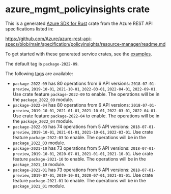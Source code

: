 # azure_mgmt_policyinsights crate

This is a generated [Azure SDK for Rust](https://github.com/Azure/azure-sdk-for-rust) crate from the Azure REST API specifications listed in:

https://github.com/Azure/azure-rest-api-specs/blob/main/specification/policyinsights/resource-manager/readme.md

To get started with these generated service crates, see the [examples](https://github.com/Azure/azure-sdk-for-rust/blob/main/services/README.md#examples).

The default tag is `package-2022-09`.

The following [tags](https://github.com/Azure/azure-sdk-for-rust/blob/main/services/tags.md) are available:

- `package-2022-09` has 80 operations from 6 API versions: `2018-07-01-preview`, `2019-10-01`, `2021-10-01`, `2022-03-01`, `2022-04-01`, `2022-09-01`. Use crate feature `package-2022-09` to enable. The operations will be in the `package_2022_09` module.
- `package-2022-04` has 80 operations from 6 API versions: `2018-07-01-preview`, `2019-10-01`, `2021-01-01`, `2021-10-01`, `2022-03-01`, `2022-04-01`. Use crate feature `package-2022-04` to enable. The operations will be in the `package_2022_04` module.
- `package-2022-03` has 74 operations from 5 API versions: `2018-07-01-preview`, `2019-10-01`, `2021-01-01`, `2021-10-01`, `2022-03-01`. Use crate feature `package-2022-03` to enable. The operations will be in the `package_2022_03` module.
- `package-2021-10` has 73 operations from 5 API versions: `2018-07-01-preview`, `2019-10-01`, `2020-07-01`, `2021-01-01`, `2021-10-01`. Use crate feature `package-2021-10` to enable. The operations will be in the `package_2021_10` module.
- `package-2021-01` has 73 operations from 5 API versions: `2018-07-01-preview`, `2019-07-01`, `2019-10-01`, `2020-07-01`, `2021-01-01`. Use crate feature `package-2021-01` to enable. The operations will be in the `package_2021_01` module.